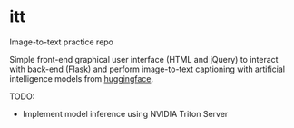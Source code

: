 # itt
Image-to-text practice repo

Simple front-end graphical user interface (HTML and jQuery) to interact with back-end (Flask) and perform image-to-text captioning with artificial intelligence models from [huggingface](https://huggingface.co/models?pipeline_tag=image-to-text&sort=downloads).

TODO:
- Implement model inference using NVIDIA Triton Server